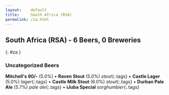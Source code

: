 ```yaml
---
layout:    default
title:     South Africa (RSA)
permalink: /za.html
---
```


## South Africa (RSA) - 6 Beers, 0 Breweries
{: #za }




### Uncategorized Beers

**Mitchell's 90/-** (5.0%)   • 
**Raven Stout** (5.0%) _stout_{:.tags}  • 
**Castle Lager** (5.0%) _lager_{:.tags}  • 
**Castle Milk Stout** (6.0%) _stout_{:.tags}  • 
**Durban Pale Ale** (5.7%) _pale ale_{:.tags}  • 
**iJuba Special**  _sorghumbier_{:.tags} 



 
